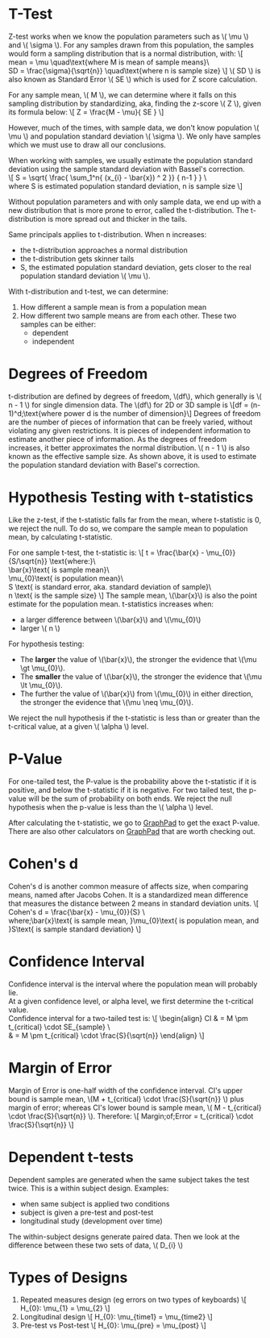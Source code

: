 <!--
.. title: Inferential Statistics - T-Test, Part 1
.. slug: lesson-10a
.. date: 2016-09-29 13:09:03 UTC+08:00
.. tags: inferential-statistics, t-test, part 1
.. category:
.. link:
.. description:
.. type: text
-->

# T-Test
Z-test works when we know the population parameters such as \\( \mu \\) and \\( \sigma \\).  For any samples drawn from this population, the samples would form a sampling distribution that is a normal distribution, with:
\\[
    mean = \mu  \quad\text{where M is mean of sample means}\\\
    SD = \frac{\sigma}{\sqrt{n}} \quad\text{where n is sample size}
\\]
\\( SD \\) is also known as Standard Error \\( SE \\) which is used for Z score calculation.

For any sample mean, \\( M \\), we can determine where it falls on this sampling distribution by standardizing, aka, finding the z-score \\( Z \\), given its formula below:
\\[
    Z = \frac{M - \mu}{ SE }
\\]

However, much of the times, with sample data, we don't know population \\( \mu \\) and population standard deviation \\( \sigma \\). We only have samples which we must use to draw all our conclusions.  

When working with samples, we usually estimate the population standard deviation using the sample standard deviation with Bassel's correction.  
\\[
  S =  \sqrt{ \frac{ \sum_1^n{ (x_{i} - \bar{x}) ^ 2 }} { n-1 } } \\\
  where S is estimated population standard deviation, n is sample size
\\]

Without population parameters and with only sample data, we end up with a new distribution that is more prone to error, called the t-distribution. The t-distribution is more spread out and thicker in the tails.  

Same principals applies to t-distribution.  When n increases:

- the t-distribution approaches a normal distribution
- the t-distribution gets skinner tails
- S, the estimated population standard deviation, gets closer to the real population standard deviation \\( \mu \\).  


With t-distribution and t-test, we can determine:

1. How different a sample mean is from a population mean
2. How different two sample means are from each other.  These two samples can be either:
    - dependent
    - independent


# Degrees of Freedom

t-distribution are defined by degrees of freedom, \\(df\\), which generally is \\( n - 1 \\) for single dimension data.  The \\(df\\) for 2D or 3D sample is \\[df = (n-1)^d\;\text{where power d is the number of dimension}\\]
Degrees of freedom are the number of pieces of information that can be freely varied, without violating any given restrictions.  It is pieces of independent information to estimate another piece of information. As the degrees of freedom increases, it better approximates the normal distribution.
\\( n - 1 \\) is also known as the effective sample size.  As shown above, it is used to estimate the population standard deviation with Basel's correction.  


# Hypothesis Testing with t-statistics
Like the z-test, if the t-statistic falls far from the mean, where t-statistic is 0, we reject the null. To do so, we compare the sample mean to population mean, by calculating t-statistic.

For one sample t-test, the t-statistic is:
\\[
    t = \frac{\bar{x} - \mu_{0}}{S/\sqrt{n}} \text{where:}\\\
    \bar{x}\text{ is sample mean}\\\
    \mu_{0}\text{ is population mean}\\\
    S \text{ is standard error, aka. standard deviation of sample}\\\
    n \text{ is the sample size}
\\]
The sample mean, \\(\bar{x}\\) is also the point estimate for the population mean.
t-statistics increases when:

- a larger difference between \\(\bar{x}\\) and \\(\mu_{0}\\)
- larger \\( n \\)

For hypothesis testing:

- The **larger** the value of \\(\bar{x}\\), the stronger the evidence that \\(\mu \gt \mu_{0}\\).
- The **smaller** the value of \\(\bar{x}\\), the stronger the evidence that \\(\mu \lt \mu_{0}\\).
- The further the value of \\(\bar{x}\\) from \\(\mu_{0}\\) in either direction, the stronger the evidence that \\(\mu \neq \mu_{0}\\).

We reject the null hypothesis if the t-statistic is less than or greater than the t-critical value, at a given \\( \alpha \\) level.


# P-Value
For one-tailed test, the P-value is the probability above the t-statistic if it is positive, and below the t-statistic if it is negative.  For two tailed test, the p-value will be the sum of probability on both ends.  We reject the null hypothesis when the p-value is less than the \\( \alpha \\) level.

After calculating the t-statistic, we go to [GraphPad][4ad9aaf1] to get the exact P-value. There are also other calculators on [GraphPad][b91c377f] that are worth checking out.  

  [4ad9aaf1]: http://www.graphpad.com/quickcalcs/pValue1/ "P-Value with t and DF"
  [b91c377f]: http://www.graphpad.com/ "GraphPad Calculators"


# Cohen's d
Cohen's d is another common measure of affects size, when comparing means, named after Jacobs Cohen.  It is a standardized mean difference that measures the distance between 2 means in standard deviation units.
\\[
    Cohen's d = \frac{\bar{x} - \mu_{0}}{S} \\\
    where\;\bar{x}\text{ is sample mean, }\mu_{0}\text{ is population mean, and }S\text{ is sample standard deviation}
\\]

# Confidence Interval
Confidence interval is the interval where the population mean will probably lie.  
At a given confidence level, or alpha level, we first determine the t-critical value.  
Confidence interval for a two-tailed test is:
\\[
  \\begin{align}
    CI & = M \pm t_{critical} \cdot SE_{sample} \\\
    & = M \pm t_{critical} \cdot \frac{S}{\sqrt{n}}
  \\end{align}
\\]

# Margin of Error
Margin of Error is one-half width of the confidence interval.  CI's upper bound is sample mean, \\(M + t_{critical} \cdot \frac{S}{\sqrt{n}} \\) plus margin of error; whereas CI's lower bound is sample mean, \\( M - t_{critical} \cdot \frac{S}{\sqrt{n}} \\).  Therefore:
\\[
  Margin\;of\;Error = t_{critical} \cdot \frac{S}{\sqrt{n}}
\\]

# Dependent t-tests
Dependent samples are generated when the same subject takes the test twice.  This is a within subject design.  Examples:

- when same subject is applied two conditions
- subject is given a pre-test and post-test
- longitudinal study (development over time)

The within-subject designs generate paired data.  Then we look at the difference between these two sets of data, \\( D_{i} \\)

# Types of Designs
1. Repeated measures design (eg errors on two types of keyboards)
\\[ H_{0}: \mu_{1} = \mu_{2} \\]
2. Longitudinal design
\\[ H_{0}: \mu_{time1} = \mu_{time2} \\]
3. Pre-test vs Post-test
\\[ H_{0}: \mu_{pre} = \mu_{post} \\]
